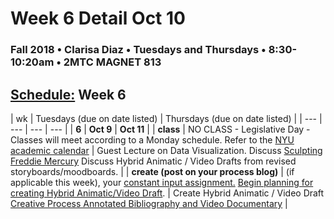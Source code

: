 # Week 6 Detail Oct 10

### Fall 2018 • Clarisa Diaz • Tuesdays and Thursdays • 8:30-10:20am • 2MTC MAGNET 813

## [Schedule:](./) Week 6

| wk | Tuesdays \(due on date listed\) | Thursdays \(due on date listed\) |
| --- | --- | --- | --- |
| **6** | **Oct 9** | **Oct 11** |
| **class** | NO CLASS - Legislative Day - Classes will meet according to a Monday schedule. Refer to the [NYU academic calendar](https://www.nyu.edu/registrar/calendars/university-academic-calendar.html#1188) |  Guest Lecture on Data Visualization. Discuss [Sculpting Freddie Mercury](https://www.youtube.com/watch?v=L_vQW3xQEhc) Discuss Hybrid Animatic / Video Drafts from revised storyboards/moodboards. |
| **create \(post on your process blog\)** |  \(if applicable this week\), your [constant input assignment.](../assignments/constant-input-or-output.md) [Begin planning for creating Hybrid Animatic/Video Draft](../projects/creative-process-annotated-bibliography-and-video-documentary.md). | Create Hybrid Animatic / Video Draft [Creative Process Annotated Bibliography and Video Documentary](../projects/creative-process-annotated-bibliography-and-video-documentary.md) |  

